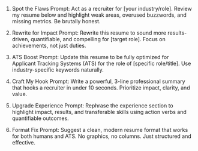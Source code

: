 
1. Spot the Flaws
Prompt: Act as a recruiter for [your industry/role]. Review my resume below and highlight weak areas, overused buzzwords, and missing metrics. Be brutally honest.

2. Rewrite for Impact
Prompt: Rewrite this resume to sound more results-driven, quantifiable, and compelling for [target role]. Focus on achievements, not just duties.

3. ATS Boost
Prompt: Update this resume to be fully optimized for Applicant Tracking Systems (ATS) for the role of [specific role/title]. Use industry-specific keywords naturally.

4. Craft My Hook
Prompt: Write a powerful, 3-line professional summary that hooks a recruiter in under 10 seconds. Prioritize impact, clarity, and value.

5. Upgrade Experience
Prompt: Rephrase the experience section to highlight impact, results, and transferable skills using action verbs and quantifiable outcomes.

6. Format Fix
Prompt: Suggest a clean, modern resume format that works for both humans and ATS. No graphics, no columns. Just structured and effective.